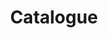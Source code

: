 ---
title: Catalogue
layout: page
order: 100
menu: false
toc: true
spatial_experiments: "#ffda00"
layering_data: "#ac5ea5"
visualizing_resources: "#00a14f"
analyzing_nature: "#cd3a95"
transforming_tools: "#3964af"
pixelating_places: "#f2a61e"
quantifying_people: "#77c044"
computing_war: "#f04e29"
calculating_routes: "#00b7b7"
---